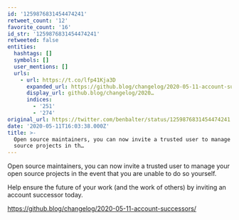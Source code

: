 ```yaml
---
id: '1259876831454474241'
retweet_count: '12'
favorite_count: '16'
id_str: '1259876831454474241'
retweeted: false
entities:
  hashtags: []
  symbols: []
  user_mentions: []
  urls:
    - url: https://t.co/lfp41Kja3D
      expanded_url: https://github.blog/changelog/2020-05-11-account-successors/
      display_url: github.blog/changelog/2020…
      indices:
        - '251'
        - '274'
original_url: https://twitter.com/benbalter/status/1259876831454474241
date: '2020-05-11T16:03:38.000Z'
title: >-
  Open source maintainers, you can now invite a trusted user to manage your open
  source projects in th…
---
```


Open source maintainers, you can now invite a trusted user to manage your open source projects in the event that you are unable to do so yourself. 

Help ensure the future of your work (and the work of others) by inviting an account successor today.

https://github.blog/changelog/2020-05-11-account-successors/